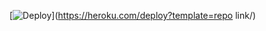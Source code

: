 [![Deploy](https://www.herokucdn.com/deploy/button.svg)](https://heroku.com/deploy?template=repo link/)
